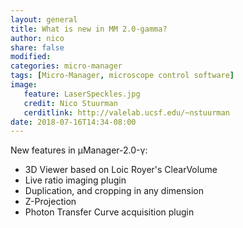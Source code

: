 ```yaml
---
layout: general
title: What is new in MM 2.0-gamma?
author: nico
share: false
modified:
categories: micro-manager
tags: [Micro-Manager, microscope control software]
image:
   feature: LaserSpeckles.jpg
   credit: Nico Stuurman
   cerditlink: http://valelab.ucsf.edu/~nstuurman
date: 2018-07-16T14:34-08:00
---
```


New features in &mu;Manager-2.0-&gamma;:

<ul>
<li class="limm">3D Viewer based on Loic Royer's ClearVolume</li>
<li class="limm">Live ratio imaging plugin</li>
<li class="limm">Duplication, and cropping in any dimension</li>
<li class="limm">Z-Projection</li>
<li class="limm">Photon Transfer Curve acquisition plugin</li>
</ul>

